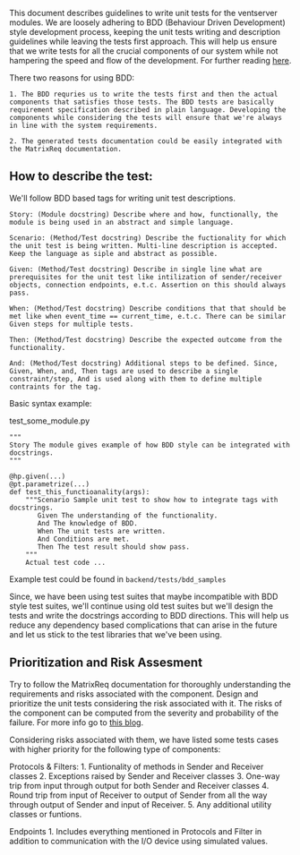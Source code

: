 This document describes guidelines to write unit tests for the ventserver modules. We are loosely adhering to BDD (Behaviour Driven Development) style development process, keeping the unit tests writing and description guidelines while leaving the tests first approach. This will help us ensure that we write tests for all the crucial components of our system while not hampering the speed and flow of the development. For further reading [here](https://dannorth.net/introducing-bdd/).

There two reasons for using BDD:
    
    1. The BDD requries us to write the tests first and then the actual components that satisfies those tests. The BDD tests are basically requirement specification described in plain language. Developing the components while considering the tests will ensure that we're always in line with the system requirements.

    2. The generated tests documentation could be easily integrated with the MatrixReq documentation.

## How to describe the test:
We'll follow BDD based tags for writing unit test descriptions.

    Story: (Module docstring) Describe where and how, functionally, the module is being used in an abstract and simple language.

    Scenario: (Method/Test docstring) Describe the fuctionality for which the unit test is being written. Multi-line description is accepted. Keep the language as siple and abstract as possible.
   
    Given: (Method/Test docstring) Describe in single line what are prerequisites for the unit test like intilization of sender/receiver objects, connection endpoints, e.t.c. Assertion on this should always pass.    

    When: (Method/Test docstring) Describe conditions that that should be met like when event_time == current_time, e.t.c. There can be similar Given steps for multiple tests.

    Then: (Method/Test docstring) Describe the expected outcome from the functionality.

    And: (Method/Test docstring) Additional steps to be defined. Since, Given, When, and, Then tags are used to describe a single constraint/step, And is used along with them to define multiple contraints for the tag.

Basic syntax example:

test_some_module.py
```
"""
Story The module gives example of how BDD style can be integrated with docstrings.
"""

@hp.given(...)
@pt.parametrize(...)
def test_this_functioanality(args):
    """Scenario Sample unit test to show how to integrate tags with docstrings.
       Given The understanding of the functionality.
       And The knowledge of BDD.
       When The unit tests are written.
       And Conditions are met.
       Then The test result should show pass.
    """
    Actual test code ...
```

Example test could be found in `backend/tests/bdd_samples`

Since, we have been using test suites that maybe incompatible with BDD style test suites, we'll continue using old test suites but we'll design the tests and write the docstrings according to BDD directions. This will help us reduce any dependency based complications that can arise in the future and let us stick to the test libraries that we've been using. 

## Prioritization and Risk Assesment

Try to follow the MatrixReq documentation for thoroughly understanding the requirements and risks associated with the component. Design and prioritize the unit tests considering the risk associated with it. The risks of the component can be computed from the severity and probability of the failure. For more info go to [this blog](https://www.automatetheplanet.com/unit-testing-guidelines/).

Considering risks associated with them, we have listed some tests cases with higher priority for the following type of components:

Protocols & Filters:
    1. Funtionality of methods in Sender and Receiver classes
    2. Exceptions raised by Sender and Receiver classes
    3. One-way trip from input through output for both Sender and Receiver classes
    4. Round trip from input of Receiver to output of Sender from all the way through output of Sender and input of Receiver.
    5. Any additional utility classes or funtions. 

Endpoints
    1. Includes everything mentioned in Protocols and Filter in addition to communication with the I/O device using simulated values. 